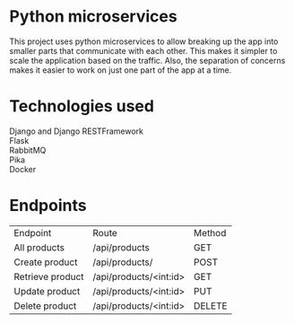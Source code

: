 # Python microservices
This project uses python microservices to allow breaking up the app into smaller parts that communicate with each other. 
This makes it simpler to scale the application based on the traffic. 
Also, the separation of concerns makes it easier to work on just one part of the app at a time.

# Technologies used
Django and Django RESTFramework<br>
Flask<br>
RabbitMQ<br>
Pika<br>
Docker<br>

# Endpoints
<table>
<tr>
<td>
Endpoint
</td>
<td>
Route
</td>
<td>
Method
</td>
</tr>
<tr>
<td>
All products
</td>
<td>
/api/products
</td>
<td>
GET
</td>
</tr>
<tr>
<td>
Create product
</td>
<td>
/api/products/
</td>
<td>
POST
</td>
</tr>
<tr>
<td>
Retrieve product
</td>
<td>
/api/products/&lt;int:id&gt;
</td>
<td>
GET
</td>
</tr>
<tr>
<td>
Update product
</td>
<td>
/api/products/&lt;int:id&gt;
</td>
<td>
PUT
</td>
</tr>
<tr>
<td>
Delete product
</td>
<td>
/api/products/&lt;int:id&gt;
</td>
<td>
DELETE
</td>
</tr>
</table>